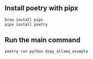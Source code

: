 ## Install poetry with pipx

```sh
brew install pipx
pipx install poetry
```

## Run the main command

```sh
poetry run python dspy_ollama_example
```
